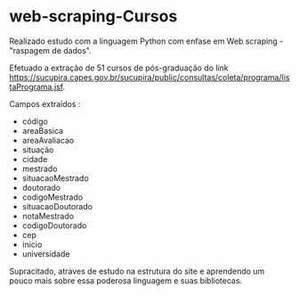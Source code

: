 # web-scraping-Cursos

Realizado estudo com a linguagem Python com enfase em Web scraping - "raspagem de dados". 

Efetuado a extração de 51 cursos de pós-graduação do link https://sucupira.capes.gov.br/sucupira/public/consultas/coleta/programa/listaPrograma.jsf.

Campos extraídos : 

- código 
- areaBasica
- areaAvaliacao
- situação
- cidade
- mestrado
- situacaoMestrado 
- doutorado
- codigoMestrado 
- situacaoDoutorado 
- notaMestrado
- codigoDoutorado 
- cep
- inicio
- universidade  


Supracitado, atraves de estudo na estrutura do site e aprendendo um pouco mais sobre essa poderosa linguagem e suas bibliotecas.
